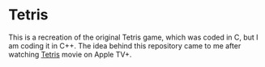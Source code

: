 # Tetris
This is a recreation of the original Tetris game, which was coded in C, but I am coding it in C++. The idea behind this repository came to me after watching [Tetris](https://tv.apple.com/movie/tetris/umc.cmc.4evmgcam356pzgxs2l7a18d7b?action=play) movie on Apple TV+. 
